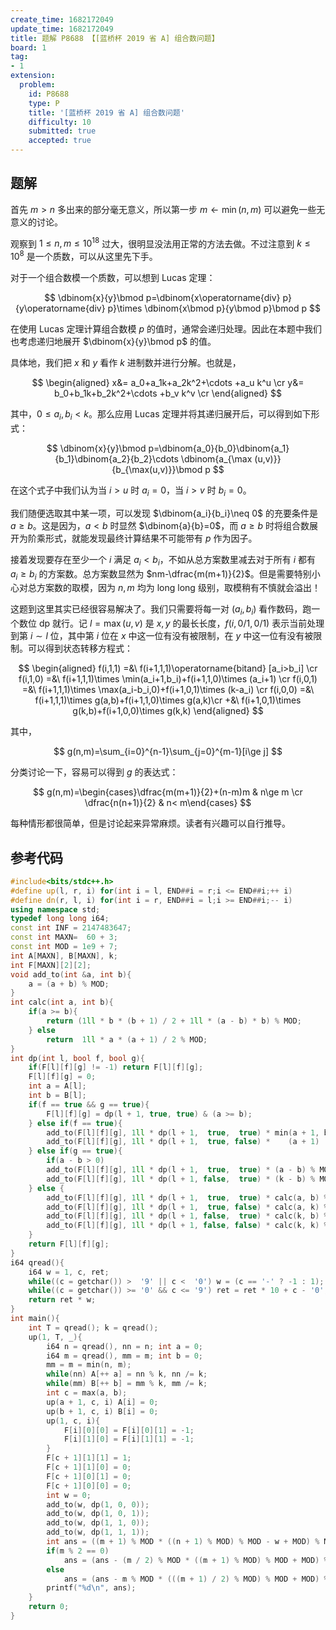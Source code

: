 ```yaml
---
create_time: 1682172049
update_time: 1682172049
title: 题解 P8688 【[蓝桥杯 2019 省 A] 组合数问题】
board: 1
tag:
- 1
extension:
  problem:
    id: P8688
    type: P
    title: '[蓝桥杯 2019 省 A] 组合数问题'
    difficulty: 10
    submitted: true
    accepted: true
---
```


## 题解

首先 $m>n$ 多出来的部分毫无意义，所以第一步 $m\gets \min(n,m)$ 可以避免一些无意义的讨论。

观察到 $1\le n,m\le 10^{18}$ 过大，很明显没法用正常的方法去做。不过注意到 $k\le 10^8$ 是一个质数，可以从这里先下手。

对于一个组合数模一个质数，可以想到 $\text{Lucas}$ 定理：

$$
\dbinom{x}{y}\bmod p=\dbinom{x\operatorname{div} p}{y\operatorname{div} p}\times \dbinom{x\bmod p}{y\bmod p}\bmod p
$$

在使用 $\text{Lucas}$ 定理计算组合数模 $p$ 的值时，通常会递归处理。因此在本题中我们也考虑递归地展开 $\dbinom{x}{y}\bmod p$ 的值。

具体地，我们把 $x$ 和 $y$ 看作 $k$ 进制数并进行分解。也就是，

$$
\begin{aligned}
x&= a_0+a_1k+a_2k^2+\cdots +a_u k^u \cr
y&= b_0+b_1k+b_2k^2+\cdots +b_v k^v \cr
\end{aligned}
$$

其中，$0\le a_i,b_i<k$。那么应用 $\text{Lucas}$ 定理并将其递归展开后，可以得到如下形式：

$$
\dbinom{x}{y}\bmod p=\dbinom{a_0}{b_0}\dbinom{a_1}{b_1}\dbinom{a_2}{b_2}\cdots \dbinom{a_{\max (u,v)}}{b_{\max(u,v)}}\bmod p
$$

在这个式子中我们认为当 $i>u$ 时 $a_i=0$，当 $i>v$ 时 $b_i=0$。

我们随便选取其中某一项，可以发现 $\dbinom{a_i}{b_i}\neq 0$ 的充要条件是 $a\ge b$。这是因为，$a<b$ 时显然 $\dbinom{a}{b}=0$，而 $a\ge b$ 时将组合数展开为阶乘形式，就能发现最终计算结果不可能带有 $p$ 作为因子。

接着发现要存在至少一个 $i$ 满足 $a_i<b_i$，不如从总方案数里减去对于所有 $i$ 都有 $a_i\ge b_i$ 的方案数。总方案数显然为 $nm-\dfrac{m(m+1)}{2}$。但是需要特别小心对总方案数的取模，因为 $n,m$ 均为 $\text{long long}$ 级别，取模稍有不慎就会溢出！

这题到这里其实已经很容易解决了。我们只需要将每一对 $(a_i,b_i)$ 看作数码，跑一个数位 dp 就行。记 $l=\max(u,v)$ 是 $x,y$ 的最长长度，$f(i,0/1,0/1)$ 表示当前处理到第 $i\sim l$ 位，其中第 $i$ 位在 $x$ 中这一位有没有被限制，在 $y$ 中这一位有没有被限制。可以得到状态转移方程式：

$$
\begin{aligned}
f(i,1,1) =&\ f(i+1,1,1)\operatorname{bitand} [a_i>b_i] \cr
f(i,1,0) =&\ f(i+1,1,1)\times \min(a_i+1,b_i)+f(i+1,1,0)\times (a_i+1) \cr
f(i,0,1) =&\ f(i+1,1,1)\times \max(a_i-b_i,0)+f(i+1,0,1)\times (k-a_i) \cr
f(i,0,0) =&\ f(i+1,1,1)\times g(a,b)+f(i+1,1,0)\times g(a,k)\cr
+&\ f(i+1,0,1)\times g(k,b)+f(i+1,0,0)\times g(k,k)
\end{aligned}
$$

其中，

$$
g(n,m)=\sum_{i=0}^{n-1}\sum_{j=0}^{m-1}[i\ge j]
$$

分类讨论一下，容易可以得到 $g$ 的表达式：

$$
g(n,m)=\begin{cases}\dfrac{m(m+1)}{2}+(n-m)m & n\ge m \cr \dfrac{n(n+1)}{2} & n< m\end{cases}
$$

每种情形都很简单，但是讨论起来异常麻烦。读者有兴趣可以自行推导。

## 参考代码

```cpp
#include<bits/stdc++.h>
#define up(l, r, i) for(int i = l, END##i = r;i <= END##i;++ i)
#define dn(r, l, i) for(int i = r, END##i = l;i >= END##i;-- i)
using namespace std;
typedef long long i64;
const int INF = 2147483647;
const int MAXN=  60 + 3;
const int MOD = 1e9 + 7;
int A[MAXN], B[MAXN], k;
int F[MAXN][2][2];
void add_to(int &a, int b){
    a = (a + b) % MOD;
}
int calc(int a, int b){
    if(a >= b){
        return (1ll * b * (b + 1) / 2 + 1ll * (a - b) * b) % MOD;
    } else
        return  1ll * a * (a + 1) / 2 % MOD;
}
int dp(int l, bool f, bool g){
    if(F[l][f][g] != -1) return F[l][f][g];
    F[l][f][g] = 0;
    int a = A[l];
    int b = B[l];
    if(f == true && g == true){
        F[l][f][g] = dp(l + 1, true, true) & (a >= b);
    } else if(f == true){
        add_to(F[l][f][g], 1ll * dp(l + 1,  true,  true) * min(a + 1, b) % MOD);
        add_to(F[l][f][g], 1ll * dp(l + 1,  true, false) *    (a + 1)    % MOD);
    } else if(g == true){
        if(a - b > 0)
        add_to(F[l][f][g], 1ll * dp(l + 1,  true,  true) * (a - b) % MOD);
        add_to(F[l][f][g], 1ll * dp(l + 1, false,  true) * (k - b) % MOD);
    } else {
        add_to(F[l][f][g], 1ll * dp(l + 1,  true,  true) * calc(a, b) % MOD);
        add_to(F[l][f][g], 1ll * dp(l + 1,  true, false) * calc(a, k) % MOD);
        add_to(F[l][f][g], 1ll * dp(l + 1, false,  true) * calc(k, b) % MOD);
        add_to(F[l][f][g], 1ll * dp(l + 1, false, false) * calc(k, k) % MOD);
    }
    return F[l][f][g];
}
i64 qread(){
    i64 w = 1, c, ret;
    while((c = getchar()) >  '9' || c <  '0') w = (c == '-' ? -1 : 1); ret = c - '0';
    while((c = getchar()) >= '0' && c <= '9') ret = ret * 10 + c - '0';
    return ret * w;
}
int main(){
    int T = qread(); k = qread();
    up(1, T, _){
        i64 n = qread(), nn = n; int a = 0;
        i64 m = qread(), mm = m; int b = 0;
        mm = m = min(n, m);
        while(nn) A[++ a] = nn % k, nn /= k;
        while(mm) B[++ b] = mm % k, mm /= k;
        int c = max(a, b);
        up(a + 1, c, i) A[i] = 0;
        up(b + 1, c, i) B[i] = 0;
        up(1, c, i){
            F[i][0][0] = F[i][0][1] = -1;
            F[i][1][0] = F[i][1][1] = -1;
        }
        F[c + 1][1][1] = 1;
        F[c + 1][1][0] = 0;
        F[c + 1][0][1] = 0;
        F[c + 1][0][0] = 0;
        int w = 0;
        add_to(w, dp(1, 0, 0));
        add_to(w, dp(1, 0, 1));
        add_to(w, dp(1, 1, 0));
        add_to(w, dp(1, 1, 1));
        int ans = ((m + 1) % MOD * ((n + 1) % MOD) % MOD - w + MOD) % MOD;
        if(m % 2 == 0)
            ans = (ans - (m / 2) % MOD * ((m + 1) % MOD) % MOD + MOD) % MOD;
        else 
            ans = (ans - m % MOD * (((m + 1) / 2) % MOD) % MOD + MOD) % MOD;
        printf("%d\n", ans);
    }
    return 0;
}
